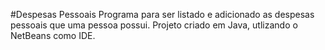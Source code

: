 #Despesas Pessoais
Programa para ser listado e adicionado as despesas pessoais que uma pessoa possui.
Projeto criado em Java, utlizando o NetBeans como IDE.
